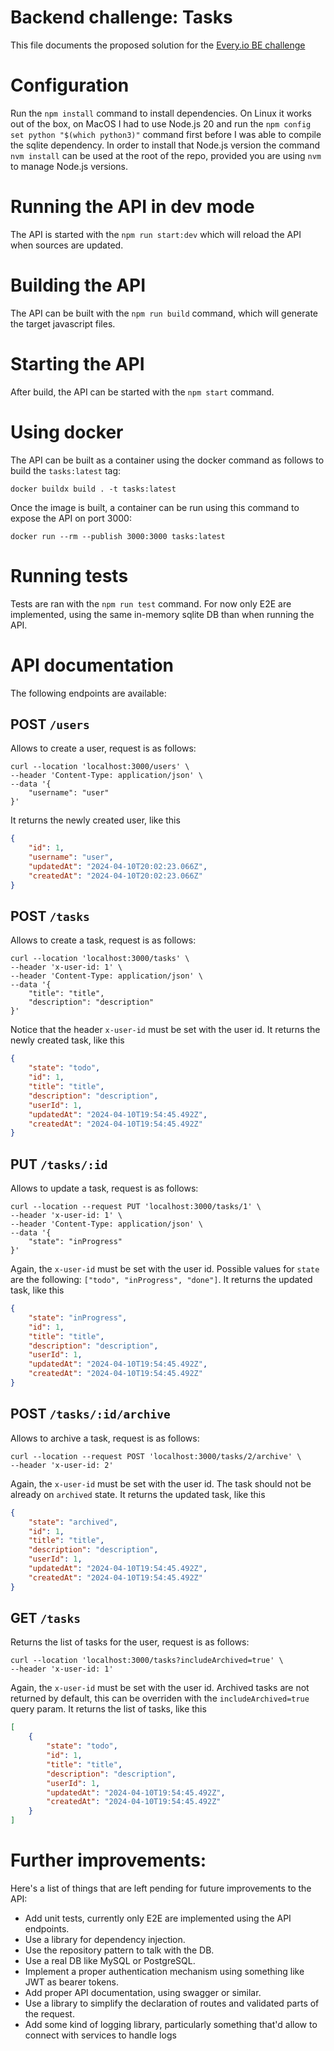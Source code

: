 # Backend challenge: Tasks

This file documents the proposed solution for the [Every.io BE challenge](https://github.com/every-io/engineering-interivew-be)

# Configuration

Run the `npm install` command to install dependencies. On Linux it works out of the box, on MacOS I had to use Node.js 20 and run the `npm config set python "$(which python3)"` command first before I was able to compile the sqlite dependency. In order to install that Node.js version the command `nvm install` can be used at the root of the repo, provided you are using `nvm` to manage Node.js versions.

# Running the API in dev mode

The API is started with the `npm run start:dev` which will reload the API when sources are updated.

# Building the API

The API can be built with the `npm run build` command, which will generate the target javascript files.

# Starting the API

After build, the API can be started with the `npm start` command.

# Using docker

The API can be built as a container using the docker command as follows to build the `tasks:latest` tag:

```shell
docker buildx build . -t tasks:latest
```

Once the image is built, a container can be run using this command to expose the API on port 3000:

```shell
docker run --rm --publish 3000:3000 tasks:latest
```

# Running tests

Tests are ran with the `npm run test` command. For now only E2E are implemented, using the same in-memory sqlite DB than when running the API.

# API documentation

The following endpoints are available:

## **POST** `/users`

Allows to create a user, request is as follows:

```curlrc
curl --location 'localhost:3000/users' \
--header 'Content-Type: application/json' \
--data '{
    "username": "user"
}'
```

It returns the newly created user, like this

```json
{
    "id": 1,
    "username": "user",
    "updatedAt": "2024-04-10T20:02:23.066Z",
    "createdAt": "2024-04-10T20:02:23.066Z"
}
```

## **POST** `/tasks`

Allows to create a task, request is as follows:

```curlrc
curl --location 'localhost:3000/tasks' \
--header 'x-user-id: 1' \
--header 'Content-Type: application/json' \
--data '{
    "title": "title",
    "description": "description"
}'
```

Notice that the header `x-user-id` must be set with the user id. It returns the newly created task, like this

```json
{
    "state": "todo",
    "id": 1,
    "title": "title",
    "description": "description",
    "userId": 1,
    "updatedAt": "2024-04-10T19:54:45.492Z",
    "createdAt": "2024-04-10T19:54:45.492Z"
}
```

## **PUT** `/tasks/:id`

Allows to update a task, request is as follows:

```curlrc
curl --location --request PUT 'localhost:3000/tasks/1' \
--header 'x-user-id: 1' \
--header 'Content-Type: application/json' \
--data '{
    "state": "inProgress"
}'
```

Again, the `x-user-id` must be set with the user id. Possible values for `state` are the following: `["todo", "inProgress", "done"]`. It returns the updated task, like this

```json
{
    "state": "inProgress",
    "id": 1,
    "title": "title",
    "description": "description",
    "userId": 1,
    "updatedAt": "2024-04-10T19:54:45.492Z",
    "createdAt": "2024-04-10T19:54:45.492Z"
}
```

## **POST** `/tasks/:id/archive`

Allows to archive a task, request is as follows:

```curlrc
curl --location --request POST 'localhost:3000/tasks/2/archive' \
--header 'x-user-id: 2'
```

Again, the `x-user-id` must be set with the user id. The task should not be already on `archived` state. It returns the updated task, like this

```json
{
    "state": "archived",
    "id": 1,
    "title": "title",
    "description": "description",
    "userId": 1,
    "updatedAt": "2024-04-10T19:54:45.492Z",
    "createdAt": "2024-04-10T19:54:45.492Z"
}
```

## **GET** `/tasks`

Returns the list of tasks for the user, request is as follows:

```curlrc
curl --location 'localhost:3000/tasks?includeArchived=true' \
--header 'x-user-id: 1'
```

Again, the `x-user-id` must be set with the user id. Archived tasks are not returned by default, this can be overriden with the `includeArchived=true` query param. It returns the list of tasks, like this

```json
[
    {
        "state": "todo",
        "id": 1,
        "title": "title",
        "description": "description",
        "userId": 1,
        "updatedAt": "2024-04-10T19:54:45.492Z",
        "createdAt": "2024-04-10T19:54:45.492Z"
    }
]
```

# Further improvements:

Here's a list of things that are left pending for future improvements to the API:

- Add unit tests, currently only E2E are implemented using the API endpoints.
- Use a library for dependency injection.
- Use the repository pattern to talk with the DB.
- Use a real DB like MySQL or PostgreSQL.
- Implement a proper authentication mechanism using something like JWT as bearer tokens.
- Add proper API documentation, using swagger or similar.
- Use a library to simplify the declaration of routes and validated parts of the request.
- Add some kind of logging library, particularly something that'd allow to connect with services to handle logs

